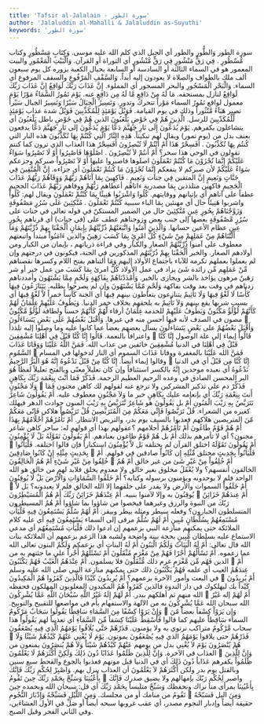 ```yaml
---
title: 'Tafsir al-Jalalain - سورة الطور'
author: 'Jalaluddin al-Mahalli & Jalaluddin as-Suyuthi'
keywords: 'سورة الطور'
---
```


سورة الطور
وَالطُّورِ
والطور
أي الجبل الذي كلم الله عليه موسى.
وَكِتَابٍ مَسْطُورٍ
وكتاب مُّسْطُورٍ
.
فِي رَقٍّ مَنْشُورٍ
فِي رَقٍّ مَّنْشُورٍ
أي التوراة أو القرآن.
وَالْبَيْتِ الْمَعْمُورِ
والبيت المعمور
هو في السماء الثالثة أو السادسة أو السابعة بحيال الكعبة يزوره كل يوم سبعون ألف ملك بالطواف والصلاة لا يعودون إليه أبداً.
وَالسَّقْفِ الْمَرْفُوعِ
والسقف المرفوع
أي السماء.
وَالْبَحْرِ الْمَسْجُورِ
والبحر المسجور
أي المملوء.
إِنَّ عَذَابَ رَبِّكَ لَوَاقِعٌ
إِنَّ عَذَابَ رَبِّكَ لَوَاقِعٌ
لنازل بمستحقه.
مَا لَهُ مِنْ دَافِعٍ
مَّا لَهُ مِن دَافِعٍ
عنه.
يَوْمَ تَمُورُ السَّمَاءُ مَوْرًا
يَوْمَ
معمول لواقع
تَمُورُ السماء مَوْراً
تتحرك وتدور.
وَتَسِيرُ الْجِبَالُ سَيْرًا
وَتَسِيرُ الجبال سَيْراً
تصير
هَبَآءً مَّنْثُوراً
وذلك في يوم القيامة.
فَوَيْلٌ يَوْمَئِذٍ لِلْمُكَذِّبِينَ
فَوَيْلٌ
شدة عذاب
يَوْمَئِذٍ لِّلْمُكَذّبِينَ
للرسل.
الَّذِينَ هُمْ فِي خَوْضٍ يَلْعَبُونَ
الذين هُمْ فِي خَوْضٍ
باطل
يَلْعَبُونَ
أي يتشاغلون بكفرهم.
يَوْمَ يُدَعُّونَ إِلَى نَارِ جَهَنَّمَ دَعًّا
يَوْمَ يُدَعُّونَ إلى نَارِ جَهَنَّمَ دَعًّا
يدفعون بعنف بدل من (يوم تمور) ويقال لهم تبكيتاً.
هَذِهِ النَّارُ الَّتِي كُنْتُمْ بِهَا تُكَذِّبُونَ
هذه النار التي كُنتُم بِهَا تُكَذِّبُونَ
.
أَفَسِحْرٌ هَذَا أَمْ أَنْتُمْ لَا تُبْصِرُونَ
أَفَسِحْرٌ هذا
العذاب الذي ترون كما كنتم تقولون في الوحي هذا سحر؟
أَمْ أَنتُمْ لاَ تُبْصِرُونَ
.
اصْلَوْهَا فَاصْبِرُوا أَوْ لَا تَصْبِرُوا سَوَاءٌ عَلَيْكُمْ إِنَّمَا تُجْزَوْنَ مَا كُنْتُمْ تَعْمَلُونَ
اصلوها فاصبروا
عليها
أَوْ لاَ تَصْبِرُواْ
صبركم وجزعكم
سَوَاءٌ عَلَيْكُمْ
لأن صبركم لا ينفعكم
إِنَّمَا تُجْزَوْنَ مَا كُنتُمْ تَعْمَلُونَ
أي جزاءه.
إِنَّ الْمُتَّقِينَ فِي جَنَّاتٍ وَنَعِيمٍ
إِنَّ المتقين فِي جنات وَنَعِيمٍ
.
فَاكِهِينَ بِمَا آَتَاهُمْ رَبُّهُمْ وَوَقَاهُمْ رَبُّهُمْ عَذَابَ الْجَحِيمِ
فاكهين
متلذذين
بِمَا
مصدرية
ءاتاهم
أعطاهم
رَبُّهُمْ ووقاهم رَبُّهُمْ عَذَابَ الجحيم
عطفاً على آتاهم أي بإتيانهم ووقايتهم.
كُلُوا وَاشْرَبُوا هَنِيئًا بِمَا كُنْتُمْ تَعْمَلُونَ
ويقال لهم:
كُلُواْ واشربوا هَنِيئَاً
حال أي مهنئين
بِمَا
الباء سببية
كُنْتُمْ تَعْمَلُونَ
.
مُتَّكِئِينَ عَلَى سُرُرٍ مَصْفُوفَةٍ وَزَوَّجْنَاهُمْ بِحُورٍ عِينٍ
مُتَّكِئِينَ
حال من الضمير المستكنّ في قوله تعالى في جنات
على سُرُرٍ مَّصْفُوفَةٍ
بعضها إلى جنب بعض
وزوجناهم
عطف على (في جنات) أي قرناهم
بِحُورٍ عِينٍ
عظام الأعين حسانها.
وَالَّذِينَ آَمَنُوا وَاتَّبَعَتْهُمْ ذُرِّيَّتُهُمْ بِإِيمَانٍ أَلْحَقْنَا بِهِمْ ذُرِّيَّتَهُمْ وَمَا أَلَتْنَاهُمْ مِنْ عَمَلِهِمْ مِنْ شَيْءٍ كُلُّ امْرِئٍ بِمَا كَسَبَ رَهِينٌ
والذين ءَامَنُواْ
مبتدأ
واتبعتهم
معطوف على آمنوا
ذُرِّيَّتُهُمْ
الصغار والكبار وفي قراءة
ذرياتهم
،
بإيمان
من الكبار ومن أولادهم الصغار. والخبر
أَلْحَقْنَا بِهِمْ ذُرّيَّتَهُم
المذكورين في الجنة، فيكونون في درجتهم وإن لم يعملوا بعملهم تكرمة للآباء باجتماع الأولاد إليهم
وَمَا ألتناهم
بفتح اللام وكسرها نقصناهم
مِّنْ عَمَلِهِم مِّن
زائدة
شَئ
يزاد في عمل الأولاد
كُلُّ امرئ بِمَا كَسَبَ
من عمل خير أو شر
رَهَينٌ
مرهون يؤاخذ بالشر ويجازى بالخير.
وَأَمْدَدْنَاهُمْ بِفَاكِهَةٍ وَلَحْمٍ مِمَّا يَشْتَهُونَ
وأمددناهم
زدناهم في وقت بعد وقت
بفاكهة وَلَحْمٍ مّمَّا يَشْتَهُونَ
وإن لم يصرحوا بطلبه.
يَتَنَازَعُونَ فِيهَا كَأْسًا لَا لَغْوٌ فِيهَا وَلَا تَأْثِيمٌ
يتنازعون
يتعاطون بينهم
فِيهَا
أي الجنة
كَأْساً
خمراً
لاَّ لَغْوٌ فِيهَا
أي بسبب شربها يقع بينهم
وَلاَ تَأْثِيمٌ
به يلحقهم بخلاف خمر الدنيا.
وَيَطُوفُ عَلَيْهِمْ غِلْمَانٌ لَهُمْ كَأَنَّهُمْ لُؤْلُؤٌ مَكْنُونٌ
وَيَطُوفُ عَلَيْهِمْ
للخدمة
غِلْمَانٌ
أرقاء
لَّهُمْ كَأَنَّهُمْ
حسناً ولطافة
لُؤْلُؤٌ مَّكْنُونٌ
مصون في الصدف لأنه فيها أحسن منه في غيرها.
وَأَقْبَلَ بَعْضُهُمْ عَلَى بَعْضٍ يَتَسَاءَلُونَ

وَأَقْبَلَ بَعْضُهُمْ على بَعْضٍ يَتَسَاءلُونَ
يسأل بعضهم بعضاً عما كانوا عليه وما وصلوا إليه تلذذاً واعترافاً بالنعمة.
قَالُوا إِنَّا كُنَّا قَبْلُ فِي أَهْلِنَا مُشْفِقِينَ

قَالُواْ
إيماء إلى علة الوصول
إِنَّا كُنَّا قَبْلُ فِي أَهْلِنَا
في الدنيا
مُشْفِقِينَ
خائفين من عذاب الله.
فَمَنَّ اللَّهُ عَلَيْنَا وَوَقَانَا عَذَابَ السَّمُومِ

فَمَنَّ الله عَلَيْنَا
بالمغفرة
ووقانا عَذَابَ السموم
أي النار لدخولها في المسام وقالوا إيماء أيضاً.
إِنَّا كُنَّا مِنْ قَبْلُ نَدْعُوهُ إِنَّهُ هُوَ الْبَرُّ الرَّحِيمُ

إِنَّا كُنَّا مِن قَبْلُ
أي في الدنيا
نَدْعُوهُ
أي نعبده موحدين
إِنَّهُ
بالكسر استئنافاً وإن كان تعليلاً معنّى وبالفتح تعليلاً لفظاً
هُوَ البر
المحسن الصادق في وعده
الرحيم
العظيم الرحمة.
فَذَكِّرْ فَمَا أَنْتَ بِنِعْمَةِ رَبِّكَ بِكَاهِنٍ وَلَا مَجْنُونٍ

فَذَكِّرْ
دم على تذكير المشركين ولا ترجع عنه لقولهم لك كاهن مجنون
فَمَا أَنتَ بِنِعْمَةِ رَبِّكَ
أي بإنعامه عليك
بِكَاهِنٍ
خبر ما
وَلاَ مَجْنُونٍ
معطوف عليه.
أَمْ يَقُولُونَ شَاعِرٌ نَتَرَبَّصُ بِهِ رَيْبَ الْمَنُونِ
أَمْ
بل
يَقُولُونَ
هو
شَاعِرٌ نَّتَرَبَّصُ بِهِ رَيْبَ المنون
حوادث الدهر فيهلك كغيره من الشعراء.
قُلْ تَرَبَّصُوا فَإِنِّي مَعَكُمْ مِنَ الْمُتَرَبِّصِينَ
قُلْ تَرَبَّصُواْ
هلاكي
فَإِنّى مَعَكُمْ مّنَ المتربصين
هلاكهم فعذبوا بالسيف يوم بدر، والتربص الانتظار.
أَمْ تَأْمُرُهُمْ أَحْلَامُهُمْ بِهَذَا أَمْ هُمْ قَوْمٌ طَاغُونَ
أَمْ تَأْمُرُهُمْ أحلامهم
؟عقولهم
بهذا
أي قولهم له: ساحر كاهن شاعر مجنون؟ أي لا تأمرهم بذلك
أَمْ
بل
هُمْ قَوْمٌ طاغون
بعنادهم.
أَمْ يَقُولُونَ تَقَوَّلَهُ بَلْ لَا يُؤْمِنُونَ

أَمْ يَقُولُونَ تَقَوَّلَهُ
اختلق القرآن لم يختلقه
بَل لاَّ يُؤْمِنُونَ
استكباراً فإن قالوا اختلقه.
فَلْيَأْتُوا بِحَدِيثٍ مِثْلِهِ إِنْ كَانُوا صَادِقِينَ

فَلْيَأْتُواْ بِحَدِيثٍ
مختلق
مِّثْلِهِ إِن كَانُواْ صادقين
في قولهم.
أَمْ خُلِقُوا مِنْ غَيْرِ شَيْءٍ أَمْ هُمُ الْخَالِقُونَ

أَمْ خُلِقُواْ مِنْ غَيْرِ شَئ
من غير خالق
أَمْ هُمُ الخالقون
أنفسهم؟ ولا يُعْقَلُ مخلوق بغير خالق ولا معدوم يخلق فلابد لهم من خالق هو الله الواحد فلم لا يوحدونه ويؤمنون برسوله وكتابه؟
أَمْ خَلَقُوا السَّمَاوَاتِ وَالْأَرْضَ بَلْ لَا يُوقِنُونَ

أَمْ خَلَقُواْ السموات والأرض
ولا يقدر على خلقهما إلا الله الخالق فلم لا يعبدونه؟
بَل لاَّ يُوقِنُونَ
به وإلا لآمنوا بنبيه.
أَمْ عِنْدَهُمْ خَزَائِنُ رَبِّكَ أَمْ هُمُ الْمُسَيْطِرُونَ

أَمْ عِندَهُمْ خَزَائِنُ رَبّكَ
من النبوة والرزق وغيرهما فيخصوا من شاؤوا بما شاؤوا
أَمْ هُمُ المسيطرون
المتسلطون الجبارون؟ وفعله سيطر ومثله بيطر وبيقر.
أَمْ لَهُمْ سُلَّمٌ يَسْتَمِعُونَ فِيهِ فَلْيَأْتِ مُسْتَمِعُهُمْ بِسُلْطَانٍ مُبِينٍ
أَمْ لَهُمْ سُلَّمٌ
مرقى إلى السماء
يَسْتَمِعُونَ فِيهِ
أي عليه كلام الملائكة حتى يمكنهم منازعة النبي بزعمهم إن ادعوا ذلك
فَلْيَأْتِ مُسْتَمِعُهُم
أي مدعي الاستماع عليه
بسلطان مُّبِينٍ
بحجة بينة واضحة ولشبه هذا الزعم بزعمهم أن الملائكة بنات الله قال تعالى:
أَمْ لَهُ الْبَنَاتُ وَلَكُمُ الْبَنُونَ
أَمْ لَهُ البنات
أي بزعمكم
وَلَكُمُ البنون
تعالى الله عما زعموه.
أَمْ تَسْأَلُهُمْ أَجْرًا فَهُمْ مِنْ مَغْرَمٍ مُثْقَلُونَ
أَمْ تَسْئَلُهُمْ أَجْراً
على ما جئتهم به من الدين
فَهُم مِّن مَّغْرَمٍ
غرم ذلك
مُّثْقَلُونَ
فلا يسلمون.
أَمْ عِنْدَهُمُ الْغَيْبُ فَهُمْ يَكْتُبُونَ

أَمْ عِندَهُمُ الغيب
أي علمه
فَهُمْ يَكْتُبُونَ
ذلك حتى يمكنهم منازعة النبي صلى الله عليه وسلم في البعث وأمور الآخرة بزعمهم؟
أَمْ يُرِيدُونَ كَيْدًا فَالَّذِينَ كَفَرُوا هُمُ الْمَكِيدُونَ

أَمْ يُرِيدُونَ كَيْداً
بك ليهلكوك في دار الندوة
فالذين كَفَرُواْ هُمُ المكيدون
المغلوبون المهلكون فحفظه الله منهم ثم أهلكهم ببدر.
أَمْ لَهُمْ إِلَهٌ غَيْرُ اللَّهِ سُبْحَانَ اللَّهِ عَمَّا يُشْرِكُونَ

أَمْ لَهُمْ إله غَيْرُ الله سبحان الله عَمَّا يُشْرِكُونَ
به من الآلهة والاستفهام بأم في مواضعها للتقبيح والتوبيخ.
وَإِنْ يَرَوْا كِسْفًا مِنَ السَّمَاءِ سَاقِطًا يَقُولُوا سَحَابٌ مَرْكُومٌ

وَإِن يَرَوْاْ كِسْفاً
بعضاً
مّنَ السماء سَاقِطاً
عليهم كما قالوا
فَأَسْقِطْ عَلَيْنَا كِسَفاً مِّنَ السَّمَآءِ
أي تعذيباً لهم
يَقُولُواْ
هذا
سحاب مَّرْكُومٌ
متراكب نرتوي به ولا يؤمنون.
فَذَرْهُمْ حَتَّى يُلَاقُوا يَوْمَهُمُ الَّذِي فِيهِ يُصْعَقُونَ

فَذَرْهُمْ حتى يلاقوا يَوْمَهُمُ الذي فِيهِ يُصْعَقُونَ
يموتون.
يَوْمَ لَا يُغْنِي عَنْهُمْ كَيْدُهُمْ شَيْئًا وَلَا هُمْ يُنْصَرُونَ
يَوْمَ لاَ يُغْنِى
بدل من يومهم
عَنْهُمْ كَيْدُهُمْ شَيْئاً وَلاَ هُمْ يُنصَرُونَ
يمنعون من العذاب في الآخرة.
وَإِنَّ لِلَّذِينَ ظَلَمُوا عَذَابًا دُونَ ذَلِكَ وَلَكِنَّ أَكْثَرَهُمْ لَا يَعْلَمُونَ

وَإِنَّ لِلَّذِينَ ظَلَمُواْ
بكفرهم
عَذَاباً دُونَ ذَلِكَ
أي في الدنيا قبل موتهم فعذبوا بالجوع والقحط سبع سنين وبالقتل يوم بدر
ولكن أَكْثَرَهُمْ لاَ يَعْلَمُونَ
أن العذاب ينزل بهم.
وَاصْبِرْ لِحُكْمِ رَبِّكَ فَإِنَّكَ بِأَعْيُنِنَا وَسَبِّحْ بِحَمْدِ رَبِّكَ حِينَ تَقُومُ

واصبر لِحُكْمِ رَبّكَ
بإمهالهم ولا يضيق صدرك
فَإِنَّكَ بِأَعْيُنِنَا
بمرأى منا نراك ونحفظك
وَسَبِّحْ
متلبساً
بِحَمْدِ رَبِّكَ
أي قل: سبحان الله وبحمده
حِينَ تَقُومُ
من منامك أو من مجلسك.
وَمِنَ اللَّيْلِ فَسَبِّحْهُ وَإِدْبَارَ النُّجُومِ

وَمِنَ اليل فَسَبّحْهُ
حقيقة أيضاً
وإدبار النجوم
مصدر، أي عقب غروبها سبحه أيضاً أو صَلِّ في الأول العشاءَين، وفي الثاني الفجر وقيل الصبح.